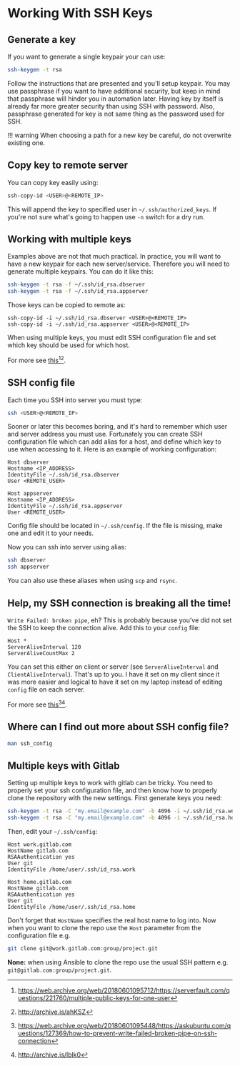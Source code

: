 # Working With SSH Keys

## Generate a key

If you want to generate a single keypair your can use:

```bash
ssh-keygen -t rsa
```

Follow the instructions that are presented and you'll setup keypair. You may use passphrase if you want to have additional security, but keep in mind that passphrase will hinder you in automation later. Having key by itself is already far more greater security than using SSH with password. Also, passphrase generated for key is not same thing as the password used for SSH.

!!! warning
    When choosing a path for a new key be careful, do not overwrite existing one.

## Copy key to remote server

You can copy key easily using:

```bash
ssh-copy-id <USER>@<REMOTE_IP>
```

This will append the key to specified user in `~/.ssh/authorized_keys`. If you're not sure what's going to happen use `-n` switch for a dry run.

## Working with multiple keys

Examples above are not that much practical. In practice, you will want to have a new keypair for each new server/service. Therefore you will need to generate multiple keypairs. You can do it like this:

```bash
ssh-keygen -t rsa -f ~/.ssh/id_rsa.dbserver
ssh-keygen -t rsa -f ~/.ssh/id_rsa.appserver
```

Those keys can be copied to remote as:

```bahs
ssh-copy-id -i ~/.ssh/id_rsa.dbserver <USER>@<REMOTE_IP>
ssh-copy-id -i ~/.ssh/id_rsa.appserver <USER>@<REMOTE_IP>
```

When using multiple keys, you must edit SSH configuration file and set which key should be used for which host.

For more see [this][1][^1][^2].

## SSH config file

Each time you SSH into server you must type:

```bash
ssh <USER>@<REMOTE_IP>
```

Sooner or later this becomes boring, and it's hard to remember which user and server address you must use. Fortunately you can create SSH configuration file which can add alias for a host, and define which key to use when accessing to it. Here is an example of working configuration:

```
Host dbserver
Hostname <IP_ADDRESS>
IdentityFile ~/.ssh/id_rsa.dbserver
User <REMOTE_USER>

Host appserver
Hostname <IP_ADDRESS>
IdentityFile ~/.ssh/id_rsa.appserver
User <REMOTE_USER>
```

Config file should be located in `~/.ssh/config`. If the file is missing, make one and edit it to your needs.

Now you can ssh into server using alias:

```bash
ssh dbserver
ssh appserver
```

You can also use these aliases when using `scp` and `rsync`.

## Help, my SSH connection is breaking all the time!

`Write Failed: broken pipe`, eh? This is probably because you've did not set the SSH to keep the connection alive. Add this to your `config` file:

```
Host *
ServerAliveInterval 120
ServerAliveCountMax 2
```

You can set this either on client or server (see `ServerAliveInterval` and `ClientAliveInterval`). That's up to you. I have it set on my client since it was more easier and logical to have it set on my laptop instead of editing `config` file on each server.

For more see [this][2][^3][^4].

## Where can I find out more about SSH config file?

```bash
man ssh_config
```

## Multiple keys with Gitlab

Setting up multiple keys to work with gitlab can be tricky. You need to properly set your ssh configuration file, and then know how to properly clone the repository with the new settings. First generate keys you need:

```bash
ssh-keygen -t rsa -C "my.email@example.com" -b 4096 -i ~/.ssh/id_rsa.work
ssh-keygen -t rsa -C "my.email@example.com" -b 4096 -i ~/.ssh/id_rsa.home
```

Then, edit your `~/.ssh/config`:

```
Host work.gitlab.com
HostName gitlab.com
RSAAuthentication yes
User git
IdentityFile /home/user/.ssh/id_rsa.work

Host home.gitlab.com
HostName gitlab.com
RSAAuthentication yes
User git
IdentityFile /home/user/.ssh/id_rsa.home
```

Don't forget that `HostName` specifies the real host name to log into. Now when you want to clone the repo use the `Host` parameter from the configuration file e.g.

```bash
git clone git@work.gitlab.com:group/project.git
```

**None:** when using Ansible to clone the repo use the usual SSH pattern e.g. `git@gitlab.com:group/project.git`.

[^1]: <https://web.archive.org/web/20180601095712/https://serverfault.com/questions/221760/multiple-public-keys-for-one-user>
[^2]: <http://archive.is/ahKSZ>
[^3]: <https://web.archive.org/web/20180601095448/https://askubuntu.com/questions/127369/how-to-prevent-write-failed-broken-pipe-on-ssh-connection>
[^4]: <http://archive.is/lblk0>

[1]: https://serverfault.com/questions/221760/multiple-public-keys-for-one-user
[2]: https://askubuntu.com/questions/127369/how-to-prevent-write-failed-broken-pipe-on-ssh-connection
